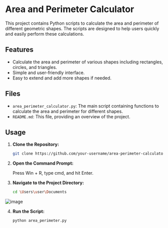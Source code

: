 # Area and Perimeter Calculator

This project contains Python scripts to calculate the area and perimeter of different geometric shapes. The scripts are designed to help users quickly and easily perform these calculations.

## Features

- Calculate the area and perimeter of various shapes including rectangles, circles, and triangles.
- Simple and user-friendly interface.
- Easy to extend and add more shapes if needed.

## Files

- `area_perimeter_calculator.py`: The main script containing functions to calculate the area and perimeter for different shapes.
- `README.md`: This file, providing an overview of the project.

## Usage

1. **Clone the Repository:**
   ```sh
   git clone https://github.com/your-username/area-perimeter-calculator.git

2. **Open the Command Prompt:**

   Press Win + R, type cmd, and hit Enter.

3. **Navigate to the Project Directory:**
   ```sh
   cd \Users\user\Documents
   ```

![image](https://github.com/Brian-dotcom-stack/area-perimeter-calculator/assets/118678353/e8f14f7b-d0c3-4cf1-9da6-0d89faa15a5f)

4. **Run the Script:**

   ```sh
   python area_perimeter.py
   ```
